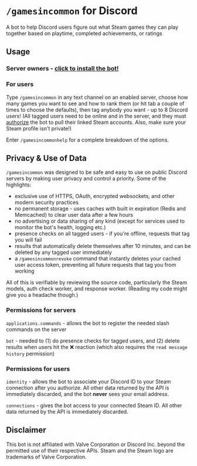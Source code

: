 # `/gamesincommon` for Discord

A bot to help Discord users figure out what Steam games they can play together based on playtime, completed achievements, or ratings

## Usage
### Server owners - [click to install the bot!](https://games-in-common.herokuapp.com/invite)

### For users
Type `/gamesincommon` in any text channel on an enabled server, choose how many games you want to see and how to rank them (or hit tab a couple of times to choose the defaults), then tag anybody you want - up to 8 Discord users! (All tagged users need to be online and in the server, and they must [authorize](https://games-in-common.herokuapp.com/authorize) the bot to pull their linked Steam accounts. Also, make sure your Steam profile isn't private!)

Enter `/gamesincommonhelp` for a complete breakdown of the options.

## Privacy & Use of Data
`/gamesincommon` was designed to be safe and easy to use on public Discord servers by making user privacy and control a priority. Some of the highlights:
* exclusive use of HTTPS, OAuth, encrypted websockets, and other modern security practices
* no permanent storage - uses caches with built in expiration (Redis and Memcached) to clear user data after a few hours
* no advertising or data sharing of any kind (except for services used to monitor the bot's health, logging etc.)
* presence checks on all tagged users - if you're offline, requests that tag you will fail
* results that automatically delete themselves after 10 minutes, and can be deleted by any tagged user immediately
* a `/gamesincommonrevoke` command that instantly deletes your cached user access token, preventing all future requests that tag you from working

All of this is verifiable by reviewing the source code, particularly the Steam models, auth check worker, and response worker. (Reading my code might give you a headache though.)

### Permissions for servers
`applications.commands` - allows the bot to register the needed slash commands on the server

`bot` - needed to (1) do presence checks for tagged users, and (2) delete results when users hit the :x: reaction (which also requires the `read message history` permission)

### Permissions for users
`identity` - allows the bot to associate your Discord ID to your Steam connection after you authorize. All other data returned by the API is immediately discarded, and the bot **never** sees your email address.

`connections` - gives the bot access to your connected Steam ID. All other data returned by the API is immediately discarded.

## Disclaimer
This bot is not affiliated with Valve Corporation or Discord Inc. beyond the permitted use of their respective APIs. Steam and the Steam logo are trademarks of Valve Corporation.

